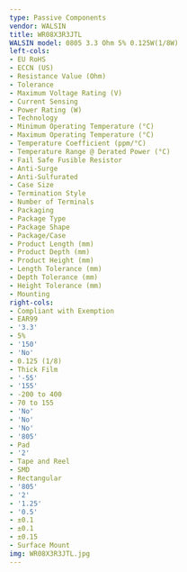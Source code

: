 ```yaml
---
type: Passive Components
vendor: WALSIN
title: WR08X3R3JTL
WALSIN model: 0805 3.3 Ohm 5% 0.125W(1/8W)
left-cols:
- EU RoHS
- ECCN (US)
- Resistance Value (Ohm)
- Tolerance
- Maximum Voltage Rating (V)
- Current Sensing
- Power Rating (W)
- Technology
- Minimum Operating Temperature (°C)
- Maximum Operating Temperature (°C)
- Temperature Coefficient (ppm/°C)
- Temperature Range @ Derated Power (°C)
- Fail Safe Fusible Resistor
- Anti-Surge
- Anti-Sulfurated
- Case Size
- Termination Style
- Number of Terminals
- Packaging
- Package Type
- Package Shape
- Package/Case
- Product Length (mm)
- Product Depth (mm)
- Product Height (mm)
- Length Tolerance (mm)
- Depth Tolerance (mm)
- Height Tolerance (mm)
- Mounting
right-cols:
- Compliant with Exemption
- EAR99
- '3.3'
- 5%
- '150'
- 'No'
- 0.125 (1/8)
- Thick Film
- '-55'
- '155'
- -200 to 400
- 70 to 155
- 'No'
- 'No'
- 'No'
- '805'
- Pad
- '2'
- Tape and Reel
- SMD
- Rectangular
- '805'
- '2'
- '1.25'
- '0.5'
- ±0.1
- ±0.1
- ±0.15
- Surface Mount
img: WR08X3R3JTL.jpg
---
```

